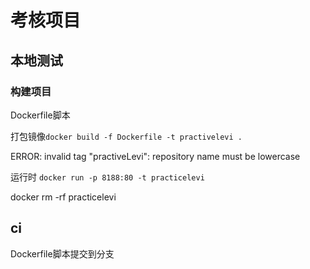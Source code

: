 # 考核项目

## 本地测试

### 构建项目

Dockerfile脚本

打包镜像`docker build -f Dockerfile -t practivelevi .`

ERROR: invalid tag "practiveLevi": repository name must be lowercase

运行时 `docker run -p 8188:80 -t practicelevi`

docker rm -rf practicelevi



## ci

Dockerfile脚本提交到分支







